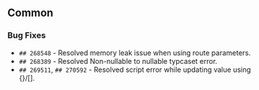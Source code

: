 ##  Common

###    Bug Fixes

- `## 268548` - Resolved memory leak issue when using route parameters.
- `## 268389` - Resolved Non-nullable to nullable typcaset error.
- `## 269511`, `## 270592` - Resolved script error while updating value using {}/[].
